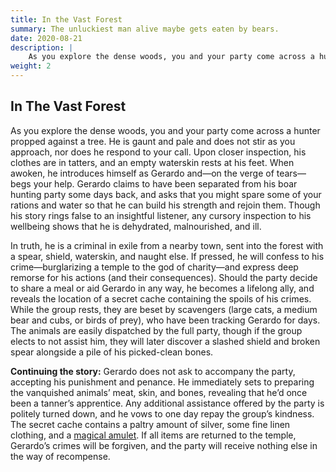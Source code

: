 ```yaml
---
title: In the Vast Forest
summary: The unluckiest man alive maybe gets eaten by bears.
date: 2020-08-21
description: |
    As you explore the dense woods, you and your party come across a hunter propped against a tree. He is gaunt and pale and does not stir as you approach, nor does he respond to your call.
weight: 2
---
```


## In The Vast Forest

As you explore the dense woods, you and your party come across a hunter propped against a tree. He is gaunt and pale and does not stir as you approach, nor does he respond to your call. Upon closer inspection, his clothes are in tatters, and an empty waterskin rests at his feet. When awoken, he introduces himself as Gerardo and—on the verge of tears—begs your help. Gerardo claims to have been separated from his boar hunting party some days back, and asks that you might spare some of your rations and water so that he can build his strength and rejoin them. Though his story rings false to an insightful listener, any cursory inspection to his wellbeing shows that he is dehydrated, malnourished, and ill.

In truth, he is a criminal in exile from a nearby town, sent into the forest with a spear, shield, waterskin, and naught else. If pressed, he will confess to his crime—burglarizing a temple to the god of charity—and express deep remorse for his actions (and their consequences). Should the party decide to share a meal or aid Gerardo in any way, he becomes a lifelong ally, and reveals the location of a secret cache containing the spoils of his crimes. While the group rests, they are beset by scavengers (large cats, a medium bear and cubs, or birds of prey), who have been tracking Gerardo for days. The animals are easily dispatched by the full party, though if the group elects to not assist him, they will later discover a slashed shield and broken spear alongside a pile of his picked-clean bones.

**Continuing the story:** Gerardo does not ask to accompany the party, accepting his punishment and penance. He immediately sets to preparing the vanquished animals’ meat, skin, and bones, revealing that he’d once been a tanner’s apprentice. Any additional assistance offered by the party is politely turned down, and he vows to one day repay the group’s kindness. The secret cache contains a paltry amount of silver, some fine linen clothing, and a [magical amulet](2-blc.md). If all items are returned to the temple, Gerardo’s crimes will be forgiven, and the party will receive nothing else in the way of recompense.
